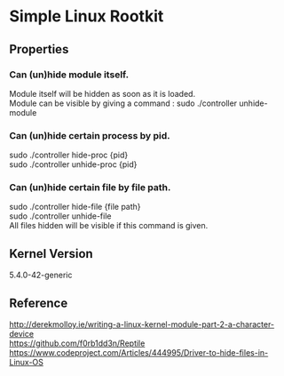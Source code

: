 # Simple Linux Rootkit

## Properties    
### Can (un)hide module itself.    
Module itself will be hidden as soon as it is loaded.    
Module can be visible by giving a command : sudo ./controller unhide-module    
### Can (un)hide certain process by pid.   
sudo ./controller hide-proc {pid}    
sudo ./controller unhide-proc {pid}    
### Can (un)hide certain file by file path.    
sudo ./controller hide-file {file path}    
sudo ./controller unhide-file    
All files hidden will be visible if this command is given.   

## Kernel Version    
5.4.0-42-generic    

## Reference    
http://derekmolloy.ie/writing-a-linux-kernel-module-part-2-a-character-device    
https://github.com/f0rb1dd3n/Reptile    
https://www.codeproject.com/Articles/444995/Driver-to-hide-files-in-Linux-OS

